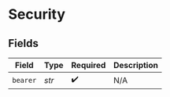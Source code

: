 # Security


## Fields

| Field              | Type               | Required           | Description        |
| ------------------ | ------------------ | ------------------ | ------------------ |
| `bearer`           | *str*              | :heavy_check_mark: | N/A                |